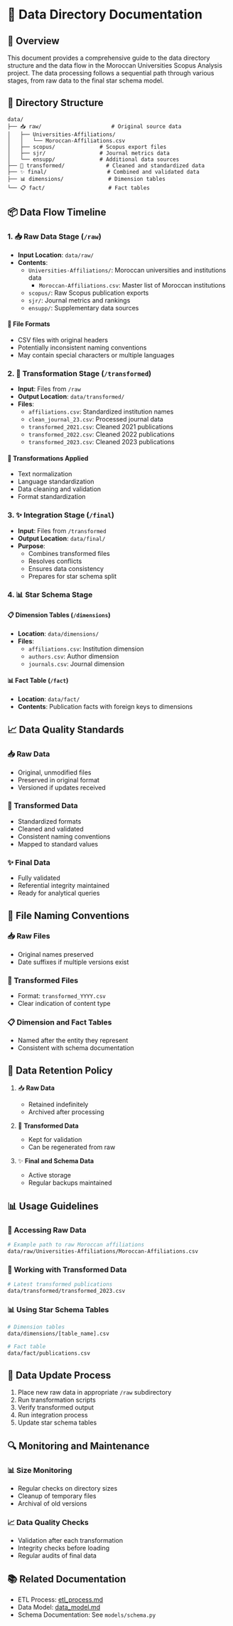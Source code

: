 # 📂 Data Directory Documentation

## 🎯 Overview
This document provides a comprehensive guide to the data directory structure and the data flow in the Moroccan Universities Scopus Analysis project. The data processing follows a sequential path through various stages, from raw data to the final star schema model.

## 📁 Directory Structure

```
data/
├── 📥 raw/                      # Original source data
│   ├── Universities-Affiliations/
│   │   └── Moroccan-Affiliations.csv
│   ├── scopus/              # Scopus export files
│   ├── sjr/                 # Journal metrics data
│   └── ensupp/              # Additional data sources
├── 🔄 transformed/             # Cleaned and standardized data
├── ✨ final/                   # Combined and validated data
├── 📊 dimensions/              # Dimension tables
└── 📋 fact/                    # Fact tables
```

## 📦 Data Flow Timeline

### 1. 📥 Raw Data Stage (`/raw`)
- **Input Location**: `data/raw/`
- **Contents**:
  - `Universities-Affiliations/`: Moroccan universities and institutions data
    - `Moroccan-Affiliations.csv`: Master list of Moroccan institutions
  - `scopus/`: Raw Scopus publication exports
  - `sjr/`: Journal metrics and rankings
  - `ensupp/`: Supplementary data sources

#### 📝 File Formats
- CSV files with original headers
- Potentially inconsistent naming conventions
- May contain special characters or multiple languages

### 2. 🔄 Transformation Stage (`/transformed`)
- **Input**: Files from `/raw`
- **Output Location**: `data/transformed/`
- **Files**:
  - `affiliations.csv`: Standardized institution names
  - `clean_journal_23.csv`: Processed journal data
  - `transformed_2021.csv`: Cleaned 2021 publications
  - `transformed_2022.csv`: Cleaned 2022 publications
  - `transformed_2023.csv`: Cleaned 2023 publications

#### 🔧 Transformations Applied
- Text normalization
- Language standardization
- Data cleaning and validation
- Format standardization

### 3. ✨ Integration Stage (`/final`)
- **Input**: Files from `/transformed`
- **Output Location**: `data/final/`
- **Purpose**: 
  - Combines transformed files
  - Resolves conflicts
  - Ensures data consistency
  - Prepares for star schema split

### 4. 📊 Star Schema Stage
#### 📋 Dimension Tables (`/dimensions`)
- **Location**: `data/dimensions/`
- **Files**:
  - `affiliations.csv`: Institution dimension
  - `authors.csv`: Author dimension
  - `journals.csv`: Journal dimension

#### 📊 Fact Table (`/fact`)
- **Location**: `data/fact/`
- **Contents**: Publication facts with foreign keys to dimensions

## 📈 Data Quality Standards

### 📥 Raw Data
- Original, unmodified files
- Preserved in original format
- Versioned if updates received

### 🔄 Transformed Data
- Standardized formats
- Cleaned and validated
- Consistent naming conventions
- Mapped to standard values

### ✨ Final Data
- Fully validated
- Referential integrity maintained
- Ready for analytical queries

## 📝 File Naming Conventions

### 📥 Raw Files
- Original names preserved
- Date suffixes if multiple versions exist

### 🔄 Transformed Files
- Format: `transformed_YYYY.csv`
- Clear indication of content type

### 📋 Dimension and Fact Tables
- Named after the entity they represent
- Consistent with schema documentation

## 📁 Data Retention Policy

1. 📥 **Raw Data**
   - Retained indefinitely
   - Archived after processing

2. 🔄 **Transformed Data**
   - Kept for validation
   - Can be regenerated from raw

3. ✨ **Final and Schema Data**
   - Active storage
   - Regular backups maintained

## 📊 Usage Guidelines

### 📂 Accessing Raw Data
```bash
# Example path to raw Moroccan affiliations
data/raw/Universities-Affiliations/Moroccan-Affiliations.csv
```

### 🔄 Working with Transformed Data
```bash
# Latest transformed publications
data/transformed/transformed_2023.csv
```

### 📊 Using Star Schema Tables
```bash
# Dimension tables
data/dimensions/[table_name].csv

# Fact table
data/fact/publications.csv
```

## 🔄 Data Update Process

1. Place new raw data in appropriate `/raw` subdirectory
2. Run transformation scripts
3. Verify transformed output
4. Run integration process
5. Update star schema tables

## 🔍 Monitoring and Maintenance

### 📊 Size Monitoring
- Regular checks on directory sizes
- Cleanup of temporary files
- Archival of old versions

### 📈 Data Quality Checks
- Validation after each transformation
- Integrity checks before loading
- Regular audits of final data

## 📚 Related Documentation
- ETL Process: [etl_process.md](etl_process.md)
- Data Model: [data_model.md](data_model.md)
- Schema Documentation: See `models/schema.py`
